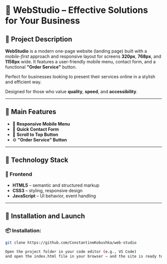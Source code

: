 # 💼 WebStudio – Effective Solutions for Your Business

## 🔎 Project Description

**WebStudio** is a modern one-page website (landing page) built with a _mobile-first_ approach and responsive layout for screens **320px**, **768px**, and **1158px** wide. It features a user-friendly mobile menu, contact form, and a functional **"Order Service"** button.

Perfect for businesses looking to present their services online in a stylish and efficient way.

Designed for those who value **quality**, **speed**, and **accessibility**.

---

## 🌟 Main Features

- 📱 **Responsive Mobile Menu**
- 📨 **Quick Contact Form**
- 🔼 **Scroll to Top Button**
- ⚙️ **"Order Service" Button**

---

## 🧰 Technology Stack

### 🔨 Frontend

- **HTML5** – semantic and structured markup
- **CSS3** – styling, responsive design
- **JavaScript** – UI behavior, event handling

---

## 🚀 Installation and Launch

### 📦 Installation:

```bash
git clone https://github.com/ConstantineKobushka/web-studio

Open the project folder in your code editor (e.g., VS Code)
and open the index.html file in your browser — and the site is ready to view.
```
